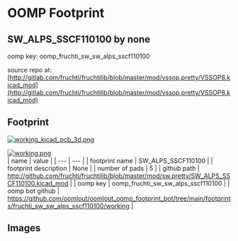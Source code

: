 # OOMP Footprint  
## SW_ALPS_SSCF110100  by none  
  
oomp key: oomp_fruchti_sw_sw_alps_sscf110100  
  
source repo at: [http://gitlab.com/fruchti/fruchtilib/blob/master/mod/vssop.pretty/VSSOP8.kicad_mod](http://gitlab.com/fruchti/fruchtilib/blob/master/mod/vssop.pretty/VSSOP8.kicad_mod)  
## Footprint  
  
[![working_kicad_pcb_3d.png](working_kicad_pcb_3d_600.png)](working_kicad_pcb_3d.png)  
  
[![working.png](working_600.png)](working.png)  
| name | value | 
| --- | --- | 
| footprint name | SW_ALPS_SSCF110100 | 
| footprint description | None | 
| number of pads | 5 | 
| github path | http://github.com/fruchti/fruchtilib/blob/master/mod/sw.pretty/SW_ALPS_SSCF110100.kicad_mod | 
| oomp key | oomp_fruchti_sw_sw_alps_sscf110100 | 
| oomp bot github | https://github.com/oomlout/oomlout_oomp_footprint_bot/tree/main/footprints/fruchti_sw_sw_alps_sscf110100/working | 
## Images  
